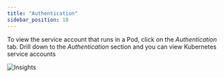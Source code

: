 ```yaml
---
title: "Authentication"
sidebar_position: 10
---
```


To view the service account that runs in a Pod, click on the <i>Authentication</i> tab. Drill down to the <i>Authentication</i> section and you can view Kubernetes service accounts

![Insights](/img/resource-view/auth-resources.jpg)

